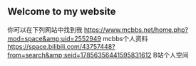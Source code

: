 ## Welcome to my website

你可以在下列网站中找到我
https://www.mcbbs.net/home.php?mod=space&amp;uid=2552949 mcbbs个人资料
https://space.bilibili.com/43757448?from=search&amp;seid=17856356441595831612 B站个人空间
